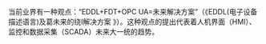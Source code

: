 当前业界有一种观点：“EDDL+FDT+OPC UA=未来解决方案”（《EDDL(电子设备描述语言)及葛未来的绕I解决方案 》）。这种观点的提出代表着人机界面（HMI）、监控和数据采集（SCADA）未来大一统的趋势。
<!--stackedit_data:
eyJoaXN0b3J5IjpbLTk1NTk4MTUzNiwtMTIxNTIwOTgzNl19
-->